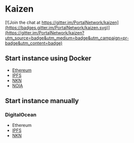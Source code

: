 # Kaizen

[![Join the chat at https://gitter.im/PortalNetwork/kaizen](https://badges.gitter.im/PortalNetwork/kaizen.svg)](https://gitter.im/PortalNetwork/kaizen?utm_source=badge&utm_medium=badge&utm_campaign=pr-badge&utm_content=badge)

## Start instance using Docker
- [Ethereum](./docker/ethereum)
- [IPFS](./docker/ipfs)
- [NKN](./docker/nkn)
- [NOIA](./docker/noia)

## Start instance manually

### DigitalOcean
- Ethereum
- [IPFS](./digitalOcean/ipfs)
- [NKN](./digitalOcean/nkn)
